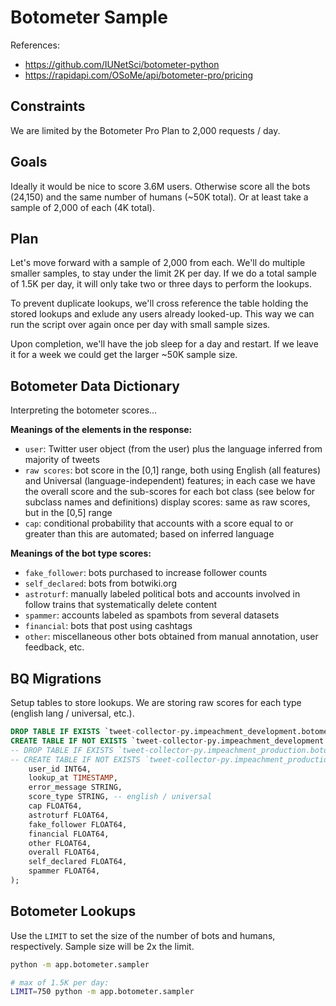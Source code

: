 
# Botometer Sample

References:
  + https://github.com/IUNetSci/botometer-python
  + https://rapidapi.com/OSoMe/api/botometer-pro/pricing

## Constraints

We are limited by the Botometer Pro Plan to 2,000 requests / day.

## Goals

Ideally it would be nice to score 3.6M users. Otherwise score all the bots (24,150) and the same number of humans (~50K total). Or at least take a sample of 2,000 of each (4K total).

## Plan

Let's move forward with a sample of 2,000 from each. We'll do multiple smaller samples, to stay under the limit 2K per day. If we do a total sample of 1.5K per day, it will only take two or three days to perform the lookups.

To prevent duplicate lookups, we'll cross reference the table holding the stored lookups and exlude any users already looked-up. This way we can run the script over again once per day with small sample sizes.

Upon completion, we'll have the job sleep for a day and restart. If we leave it for a week we could get the larger ~50K sample size.

## Botometer Data Dictionary

Interpreting the botometer scores...

**Meanings of the elements in the response:**

  + `user`: Twitter user object (from the user) plus the language inferred from majority of tweets
  + `raw scores`: bot score in the [0,1] range, both using English (all features) and Universal (language-independent) features; in each case we have the overall score and the sub-scores for each bot class (see below for subclass names and definitions)
display scores: same as raw scores, but in the [0,5] range
  + `cap`: conditional probability that accounts with a score equal to or greater than this are automated; based on inferred language

**Meanings of the bot type scores:**

 + `fake_follower`: bots purchased to increase follower counts
 + `self_declared`: bots from botwiki.org
 + `astroturf`: manually labeled political bots and accounts involved in follow trains that systematically delete content
 + `spammer`: accounts labeled as spambots from several datasets
 + `financial`: bots that post using cashtags
 + `other`: miscellaneous other bots obtained from manual annotation, user feedback, etc.

## BQ Migrations

Setup tables to store lookups. We are storing raw scores for each type (english lang / universal, etc.).

```sql
DROP TABLE IF EXISTS `tweet-collector-py.impeachment_development.botometer_scores`;
CREATE TABLE IF NOT EXISTS `tweet-collector-py.impeachment_development.botometer_scores` (
-- DROP TABLE IF EXISTS `tweet-collector-py.impeachment_production.botometer_scores`;
-- CREATE TABLE IF NOT EXISTS `tweet-collector-py.impeachment_production.botometer_scores` (
    user_id INT64,
    lookup_at TIMESTAMP,
    error_message STRING,
    score_type STRING, -- english / universal
    cap FLOAT64,
    astroturf FLOAT64,
    fake_follower FLOAT64,
    financial FLOAT64,
    other FLOAT64,
    overall FLOAT64,
    self_declared FLOAT64,
    spammer FLOAT64,
);
```



## Botometer Lookups

Use the `LIMIT` to set the size of the number of bots and humans, respectively. Sample size will be 2x the limit.

```sh
python -m app.botometer.sampler

# max of 1.5K per day:
LIMIT=750 python -m app.botometer.sampler
```
